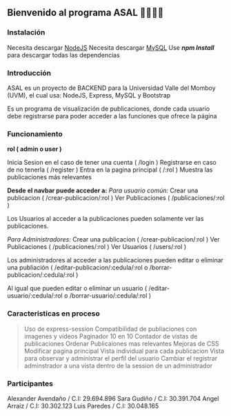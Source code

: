 ## Bienvenido al programa ASAL 👨‍💻👩‍💻

### Instalación
Necesita descargar [NodeJS](https://nodejs.org/es/ "NodeJS")
Necesita descargar [MySQL](https://dev.mysql.com/downloads/mysql/ "MySQL")
Use  ***npm Install*** para descargar todas las dependencias

### Introducción
ASAL es un proyecto de BACKEND para la Universidad Valle del Momboy (UVM), el cual usa: NodeJS, Express, MySQL y Bootstrap

Es un programa de visualización de publicaciones, donde cada usuario debe registrarse para poder acceder a las funciones que ofrece la página

### Funcionamiento
**rol ( admin o user )**

Inicia Sesion en el caso de tener una cuenta ( /login )
Registrarse en caso de no tenerla ( /register )
Entra en la pagina principal ( /:rol )
Muestra las publicaciones más relevantes

**Desde el navbar puede acceder a:**
*Para usuario común:*
Crear una publicacion ( /crear-publicacion/:rol )
Ver Publicaciones ( /publicaciones/:rol )

Los Usuarios al acceder a la publicaciones pueden solamente ver las publicaciones.

*Para Administradores:*
Crear una publicacion ( /crear-publicacion/:rol )
Ver Publicaciones ( /publicaciones/:rol )
Ver Usuarios ( /users/:rol )

Los administradores al acceder a las publicaciones pueden editar o eliminar una publiación ( /editar-publicacion/:cedula/:rol o /borrar-publicacion/:cedula/:rol )

Al igual que pueden editar o eliminar un usuario ( /editar-usuario/:cedula/:rol o /borrar-usuario/:cedula/:rol )

### Caracteristicas en proceso
> Uso de express-session
> Compatibilidad de publiaciones con imagenes y videos
> Paginador 10 en 10
> Contador de vistas de publicaciones
> Ordenar Publicaiones mas relevantes
> Mejoras de CSS
> Modificar pagina principal
> Vista individual para cada publicacion
> Vista para observar y administrar el perfil del usuario
> Cambiar el registrar adminstrador a una vista dentro de la session de un administrador

### Participantes
Alexander Avendaño / C.I: 29.694.896
Sara Gudiño / C.I: 30.391.704
Angel Arraiz / C.I: 30.302.123
Luis Paredes / C.I: 30.048.165